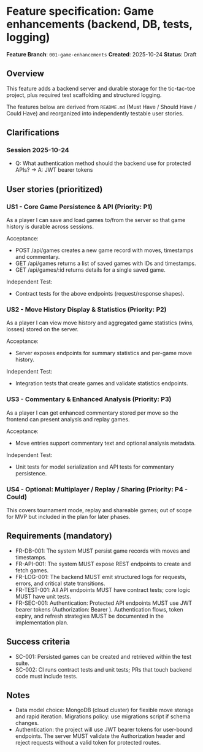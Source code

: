 # Feature specification: Game enhancements (backend, DB, tests, logging)

**Feature Branch**: `001-game-enhancements`
**Created**: 2025-10-24
**Status**: Draft

## Overview

This feature adds a backend server and durable storage for the tic-tac-toe
project, plus required test scaffolding and structured logging.

The features below are derived from `README.md` (Must Have / Should Have / Could Have)
and reorganized into independently testable user stories.

## Clarifications

### Session 2025-10-24

- Q: What authentication method should the backend use for protected APIs? → A: JWT bearer tokens

## User stories (prioritized)

### US1 - Core Game Persistence & API (Priority: P1)
As a player I can save and load games to/from the server so that game history
is durable across sessions.

Acceptance:
- POST /api/games creates a new game record with moves, timestamps and commentary.
- GET /api/games returns a list of saved games with IDs and timestamps.
- GET /api/games/:id returns details for a single saved game.

Independent Test:
- Contract tests for the above endpoints (request/response shapes).

### US2 - Move History Display & Statistics (Priority: P2)
As a player I can view move history and aggregated game statistics (wins,
losses) stored on the server.

Acceptance:
- Server exposes endpoints for summary statistics and per-game move history.

Independent Test:
- Integration tests that create games and validate statistics endpoints.

### US3 - Commentary & Enhanced Analysis (Priority: P3)
As a player I can get enhanced commentary stored per move so the frontend can
present analysis and replay games.

Acceptance:
- Move entries support commentary text and optional analysis metadata.

Independent Test:
- Unit tests for model serialization and API tests for commentary persistence.

### US4 - Optional: Multiplayer / Replay / Sharing (Priority: P4 - Could)
This covers tournament mode, replay and shareable games; out of scope for MVP
but included in the plan for later phases.

## Requirements (mandatory)

- FR-DB-001: The system MUST persist game records with moves and timestamps.
- FR-API-001: The system MUST expose REST endpoints to create and fetch games.
- FR-LOG-001: The backend MUST emit structured logs for requests, errors, and
  critical state transitions.
- FR-TEST-001: All API endpoints MUST have contract tests; core logic MUST
  have unit tests.
 - FR-SEC-001: Authentication: Protected API endpoints MUST use JWT bearer
   tokens (Authorization: Bearer <token>). Authentication flows, token
   expiry, and refresh strategies MUST be documented in the implementation
   plan.

## Success criteria

- SC-001: Persisted games can be created and retrieved within the test suite.
- SC-002: CI runs contract tests and unit tests; PRs that touch backend code
  must include tests.

## Notes

- Data model choice: MongoDB (cloud cluster) for flexible move storage and
  rapid iteration. Migrations policy: use migrations script if schema changes.
 - Authentication: the project will use JWT bearer tokens for user-bound
   endpoints. The server MUST validate the Authorization header and reject
   requests without a valid token for protected routes.
